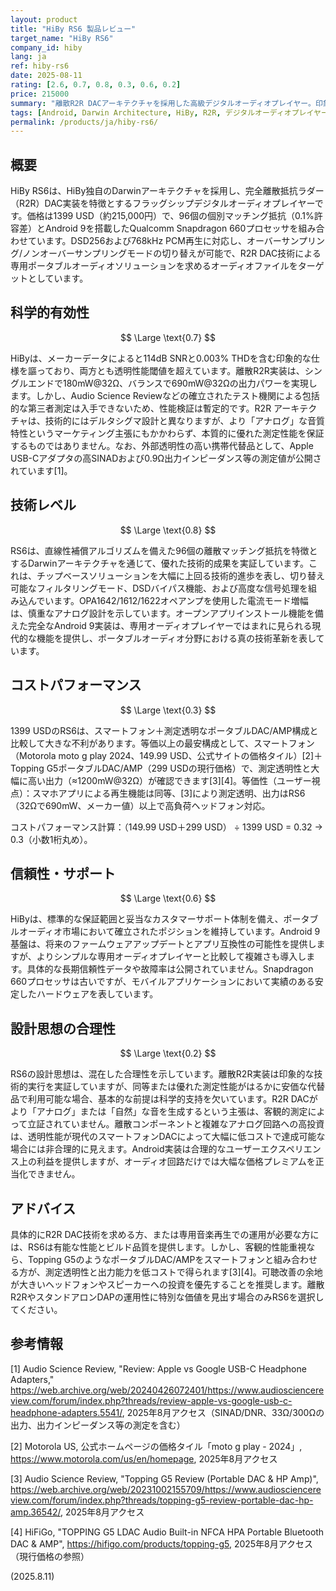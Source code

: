 ```yaml
---
layout: product
title: "HiBy RS6 製品レビュー"
target_name: "HiBy RS6"
company_id: hiby
lang: ja
ref: hiby-rs6
date: 2025-08-11
rating: [2.6, 0.7, 0.8, 0.3, 0.6, 0.2]
price: 215000
summary: "離散R2R DACアーキテクチャを採用した高級デジタルオーディオプレイヤー。印象的な技術設計だが、スマートフォン代替品との比較でコストパフォーマンスに疑問"
tags: [Android, Darwin Architecture, HiBy, R2R, デジタルオーディオプレイヤー, デジタルオーディオプレーヤー]
permalink: /products/ja/hiby-rs6/
---
```

## 概要

HiBy RS6は、HiBy独自のDarwinアーキテクチャを採用し、完全離散抵抗ラダー（R2R）DAC実装を特徴とするフラッグシップデジタルオーディオプレイヤーです。価格は1399 USD（約215,000円）で、96個の個別マッチング抵抗（0.1%許容差）とAndroid 9を搭載したQualcomm Snapdragon 660プロセッサを組み合わせています。DSD256および768kHz PCM再生に対応し、オーバーサンプリング/ノンオーバーサンプリングモードの切り替えが可能で、R2R DAC技術による専用ポータブルオーディオソリューションを求めるオーディオファイルをターゲットとしています。

## 科学的有効性

$$ \Large \text{0.7} $$

HiByは、メーカーデータによると114dB SNRと0.003% THDを含む印象的な仕様を謳っており、両方とも透明性能閾値を超えています。離散R2R実装は、シングルエンドで180mW@32Ω、バランスで690mW@32Ωの出力パワーを実現します。しかし、Audio Science Reviewなどの確立されたテスト機関による包括的な第三者測定は入手できないため、性能検証は暫定的です。R2R アーキテクチャは、技術的にはデルタシグマ設計と異なりますが、より「アナログ」な音質特性というマーケティング主張にもかかわらず、本質的に優れた測定性能を保証するものではありません。なお、外部透明性の高い携帯代替品として、Apple USB-Cアダプタの高SINADおよび0.9Ω出力インピーダンス等の測定値が公開されています[1]。

## 技術レベル

$$ \Large \text{0.8} $$

RS6は、直線性補償アルゴリズムを備えた96個の離散マッチング抵抗を特徴とするDarwinアーキテクチャを通じて、優れた技術的成果を実証しています。これは、チップベースソリューションを大幅に上回る技術的進歩を表し、切り替え可能なフィルタリングモード、DSDバイパス機能、および高度な信号処理を組み込んでいます。OPA1642/1612/1622オペアンプを使用した電流モード増幅は、慎重なアナログ設計を示しています。オープンアプリインストール機能を備えた完全なAndroid 9実装は、専用オーディオプレイヤーではまれに見られる現代的な機能を提供し、ポータブルオーディオ分野における真の技術革新を表しています。

## コストパフォーマンス

$$ \Large \text{0.3} $$

1399 USDのRS6は、スマートフォン＋測定透明なポータブルDAC/AMP構成と比較して大きな不利があります。等価以上の最安構成として、スマートフォン（Motorola moto g play 2024、149.99 USD、公式サイトの価格タイル）[2]＋Topping G5ポータブルDAC/AMP（299 USDの現行価格）で、測定透明性と大幅に高い出力（≈1200mW@32Ω）が確認できます[3][4]。等価性（ユーザー視点）：スマホアプリによる再生機能は同等、[3]により測定透明、出力はRS6（32Ωで690mW、メーカー値）以上で高負荷ヘッドフォン対応。

コストパフォーマンス計算：（149.99 USD＋299 USD） ÷ 1399 USD = 0.32 → 0.3（小数1桁丸め）。

## 信頼性・サポート

$$ \Large \text{0.6} $$

HiByは、標準的な保証範囲と妥当なカスタマーサポート体制を備え、ポータブルオーディオ市場において確立されたポジションを維持しています。Android 9基盤は、将来のファームウェアアップデートとアプリ互換性の可能性を提供しますが、よりシンプルな専用オーディオプレイヤーと比較して複雑さも導入します。具体的な長期信頼性データや故障率は公開されていません。Snapdragon 660プロセッサは古いですが、モバイルアプリケーションにおいて実績のある安定したハードウェアを表しています。

## 設計思想の合理性

$$ \Large \text{0.2} $$

RS6の設計思想は、混在した合理性を示しています。離散R2R実装は印象的な技術的実行を実証していますが、同等または優れた測定性能がはるかに安価な代替品で利用可能な場合、基本的な前提は科学的支持を欠いています。R2R DACがより「アナログ」または「自然」な音を生成するという主張は、客観的測定によって立証されていません。離散コンポーネントと複雑なアナログ回路への高投資は、透明性能が現代のスマートフォンDACによって大幅に低コストで達成可能な場合には非合理的に見えます。Android実装は合理的なユーザーエクスペリエンス上の利益を提供しますが、オーディオ回路だけでは大幅な価格プレミアムを正当化できません。

## アドバイス

具体的にR2R DAC技術を求める方、または専用音楽再生での運用が必要な方には、RS6は有能な性能とビルド品質を提供します。しかし、客観的性能重視なら、Topping G5のようなポータブルDAC/AMPをスマートフォンと組み合わせる方が、測定透明性と出力能力を低コストで得られます[3][4]。可聴改善の余地が大きいヘッドフォンやスピーカーへの投資を優先することを推奨します。離散R2RやスタンドアロンDAPの運用性に特別な価値を見出す場合のみRS6を選択してください。

## 参考情報

[1] Audio Science Review, "Review: Apple vs Google USB-C Headphone Adapters," https://web.archive.org/web/20240426072401/https://www.audiosciencereview.com/forum/index.php?threads/review-apple-vs-google-usb-c-headphone-adapters.5541/, 2025年8月アクセス（SINAD/DNR、33Ω/300Ωの出力、出力インピーダンス等の測定を含む）

[2] Motorola US, 公式ホームページの価格タイル「moto g play - 2024」, https://www.motorola.com/us/en/homepage, 2025年8月アクセス

[3] Audio Science Review, "Topping G5 Review (Portable DAC & HP Amp)", https://web.archive.org/web/20231002155709/https://www.audiosciencereview.com/forum/index.php?threads/topping-g5-review-portable-dac-hp-amp.36542/, 2025年8月アクセス

[4] HiFiGo, "TOPPING G5 LDAC Audio Built-in NFCA HPA Portable Bluetooth DAC & AMP", https://hifigo.com/products/topping-g5, 2025年8月アクセス（現行価格の参照）

(2025.8.11)